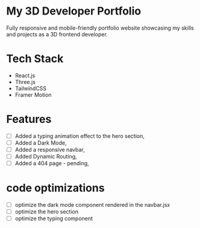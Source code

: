 # My 3D Developer Portfolio

Fully responsive and mobile-friendly portfolio website showcasing my skills and projects as a 3D frontend developer.

# Tech Stack
- React.js 
- Three.js
- TailwindCSS
- Framer Motion

# Features
- [ ] Added a typing animation effect to the hero section,
- [ ] Added a Dark Mode,
- [ ] Added a responsive navbar,
- [ ] Added Dynamic Routing,
- [ ] Added a 404 page - pending,

# code optimizations 
- [ ] optimize the dark mode component rendered in the navbar.jsx
- [ ] optimize the hero section
- [ ] optimize the typing component